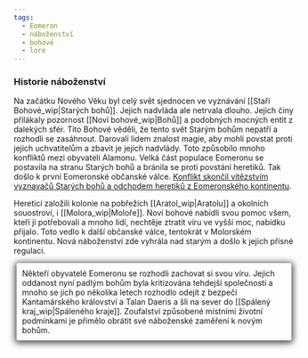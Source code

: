 ```yaml
---
tags:
  - Eomeron
  - náboženství
  - bohové
  - lore
---
```

### Historie náboženství

Na začátku Nového Věku byl celý svět sjednocen ve vyznávání [[Staří Bohové_wip|Starých bohů]]. Jejich nadvláda ale netrvala dlouho. Jejich činy přilákaly pozornost [[Noví bohové_wip|Bohů]] a podobných mocných entit z dalekých sfér. Tito Bohové věděli, že tento svět Starým bohům nepatří a rozhodli se zasáhnout. Darovali lidem znalost magie, aby mohli povstat proti jejich uchvatitelům a zbavit je jejich nadvlády.
Toto způsobilo mnoho konfliktů mezi obyvateli Alamonu. Velká část populace Eomeronu se postavila na stranu Starých bohů a bránila se proti povstání heretiků. Tak došlo k první Eomeronské občanské válce. <u>Konflikt skončil vítězstvím vyznavačů Starých bohů a odchodem heretiků z Eomeronského kontinentu</u>.‌

Heretici založili kolonie na pobřežích [[Aratol_wip|Aratolu]] a okolních souostroví, i [[Molora_wip|Moloře]]. Noví bohové nabídli svou pomoc všem, kteří ji potřebovali a mnoho lidí, nechtěje ztratit víru ve vyšší moc, nabídku přijalo. Toto vedlo k další občanské válce, tentokrát v Molorském kontinentu. Nová náboženství zde vyhrála nad starým a došlo k jejich přísné regulaci.‌

<div style="box-shadow: 0px 2px 12px 3px rgba(0,0,0,0.7);  
-webkit-box-shadow: 0px 2px 12px 3px rgba(0,0,0,0.7);  
-moz-box-shadow: 0px 2px 12px 3px rgba(0,0,0,0.7);
margin: 5px;
padding: 10px;
border-radius: 3px;
">
Někteří obyvatelé Eomeronu se rozhodli zachovat si svou víru. Jejich oddanost nyní padlým bohům byla kritizována tehdejší společností a mnoho se jich po několika letech rozhodlo odejít z bezpečí Kantamárského království a Talan Daeris a šli na sever do [[Spálený kraj_wip|Spáleného kraje]]. Zoufalství způsobené místními životní podmínkami je přimělo obrátit své náboženské zaměření k novým bohům.
</div>
